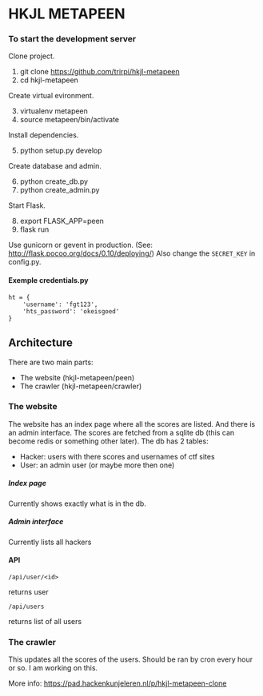 # HKJL METAPEEN

### To start the development server

Clone project.

1. git clone https://github.com/trirpi/hkjl-metapeen
2. cd hkjl-metapeen

Create virtual evironment.

3. virtualenv metapeen
4. source metapeen/bin/activate

Install dependencies.

5. python setup.py develop

Create database and admin.

6. python create_db.py
7. python create_admin.py

Start Flask.

8. export FLASK_APP=peen
9. flask run

Use gunicorn or gevent in production. (See: http://flask.pocoo.org/docs/0.10/deploying/)
Also change the `SECRET_KEY` in config.py.

#### Exemple credentials.py

    ht = { 
        'username': 'fgt123',
        'hts_password': 'okeisgoed'
    }


## Architecture

There are two main parts:

- The website (hkjl-metapeen/peen)
- The crawler (hkjl-metapeen/crawler)

### The website
The website has an index page where all the scores are listed. And there is an admin interface.
The scores are fetched from a sqlite db (this can become redis or something other later).
The db has 2 tables:

- Hacker: users with there scores and usernames of ctf sites
- User: an admin user (or maybe more then one)

##### Index page
Currently shows exactly what is in the db.

##### Admin interface
Currently lists all hackers

#### API
    /api/user/<id>
returns user

    /api/users
returns list of all users

### The crawler
This updates all the scores of the users. Should be ran by cron every hour or so.
I am working on this.


More info: https://pad.hackenkunjeleren.nl/p/hkjl-metapeen-clone


